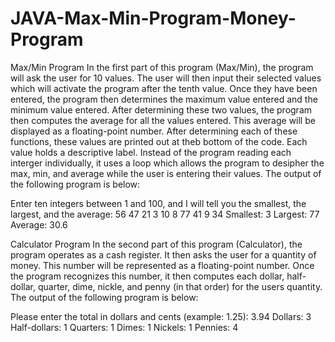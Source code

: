 # JAVA-Max-Min-Program-Money-Program

Max/Min Program
In the first part of this program (Max/Min), the program will ask the user for 10 values. The user will then input their selected values which will activate the program after the tenth value. Once they have been entered, the program then determines the maximum value entered and the minimum value entered. After determining these two values, the program then computes the average for all the values entered. This average will be displayed as a floating-point number. After determining each of these functions, these values are printed out at theb bottom of the code. Each value holds a descriptive label. Instead of the program reading each interger individually, it uses a loop which allows the program to desipher the max, min, and average while the user is entering their values. 
The output of the following program is below: 

Enter ten integers between 1 and 100, and I will tell you the
smallest, the largest, and the average:
56
47
21
3
10
8
77
41
9
34
Smallest: 3
Largest: 77
Average: 30.6



Calculator Program
In the second part of this program (Calculator), the program operates as a cash register. It then asks the user for a quantity of money. This number will be represented as a floating-point number. Once the program recognizes this number, it then computes each dollar, half-dollar, quarter, dime, nickle, and penny (in that order) for the users quantity. 
The output of the following program is below: 

Please enter the total in dollars and cents (example: 1.25): 3.94
Dollars: 3
Half-dollars: 1
Quarters: 1
Dimes: 1
Nickels: 1
Pennies: 4
